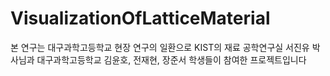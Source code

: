 # VisualizationOfLatticeMaterial
본 연구는 대구과학고등학교 현장 연구의 일환으로 KIST의 재료 공학연구실 서진유 박사님과 대구과학고등학교 김윤호, 전재현, 장준서 학생들이 참여한 프로젝트입니다
